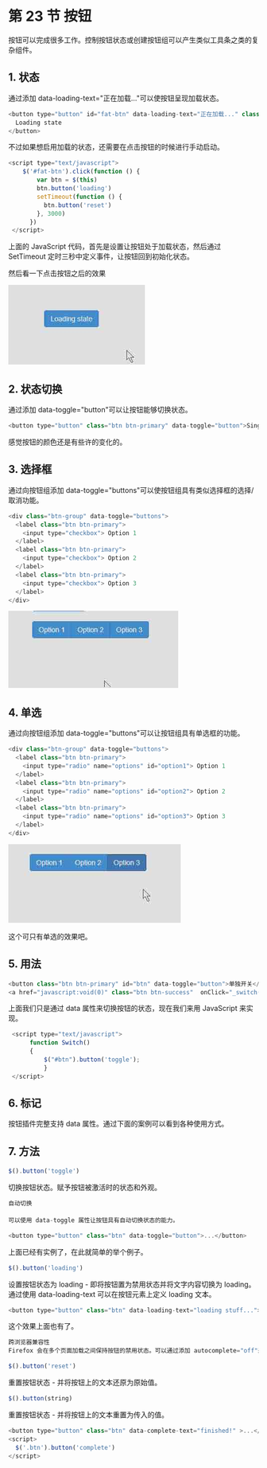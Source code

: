 # 第 23 节 按钮

按钮可以完成很多工作。控制按钮状态或创建按钮组可以产生类似工具条之类的复杂组件。

## 1\. 状态

通过添加 data-loading-text="正在加载..."可以使按钮呈现加载状态。

```js
<button type="button" id="fat-btn" data-loading-text="正在加载..." class="btn btn-primary">
  Loading state
</button> 
```

不过如果想启用加载的状态，还需要在点击按钮的时候进行手动启动。

```js
<script type="text/javascript">
    $('#fat-btn').click(function () {
        var btn = $(this)
        btn.button('loading')
        setTimeout(function () {
          btn.button('reset')
        }, 3000)
      })
 </script> 
```

上面的 JavaScript 代码，首先是设置让按钮处于加载状态，然后通过 SetTimeout 定时三秒中定义事件，让按钮回到初始化状态。

然后看一下点击按钮之后的效果

![](img/157.jpg)

## 2\. 状态切换

通过添加 data-toggle="button"可以让按钮能够切换状态。

```js
<button type="button" class="btn btn-primary" data-toggle="button">Single toggle</button> 
```

感觉按钮的颜色还是有些许的变化的。

## 3\. 选择框

通过向按钮组添加 data-toggle="buttons"可以使按钮组具有类似选择框的选择/取消功能。

```js
<div class="btn-group" data-toggle="buttons">
  <label class="btn btn-primary">
    <input type="checkbox"> Option 1
  </label>
  <label class="btn btn-primary">
    <input type="checkbox"> Option 2
  </label>
  <label class="btn btn-primary">
    <input type="checkbox"> Option 3
  </label>
</div> 
```

![](img/158.jpg)

## 4\. 单选

通过向按钮组添加 data-toggle="buttons"可以让按钮组具有单选框的功能。

```js
<div class="btn-group" data-toggle="buttons">
  <label class="btn btn-primary">
    <input type="radio" name="options" id="option1"> Option 1
  </label>
  <label class="btn btn-primary">
    <input type="radio" name="options" id="option2"> Option 2
  </label>
  <label class="btn btn-primary">
    <input type="radio" name="options" id="option3"> Option 3
  </label>
</div> 
```

![](img/159.jpg)

这个可只有单选的效果吧。

## 5\. 用法

```js
<button class="btn btn-primary" id="btn" data-toggle="button">单独开关</button>
<a href="javascript:void(0)" class="btn btn-success"  onClick="_switch()">切换</a> 
```

上面我们只是通过 data 属性来切换按钮的状态，现在我们来用 JavaScript 来实现。

```js
 <script type="text/javascript">
      function Switch()
      {
          $("#btn").button('toggle');
          }
 </script> 
```

## 6\. 标记

按钮插件完整支持 data 属性。通过下面的案例可以看到各种使用方式。

## 7\. 方法

```js
$().button('toggle') 
```

切换按钮状态。赋予按钮被激活时的状态和外观。

```js
自动切换

可以使用 data-toggle 属性让按钮具有自动切换状态的能力。 
```

```js
<button type="button" class="btn" data-toggle="button">...</button> 
```

上面已经有实例了，在此就简单的举个例子。

```js
$().button('loading') 
```

设置按钮状态为 loading - 即将按钮置为禁用状态并将文字内容切换为 loading。通过使用 data-loading-text 可以在按钮元素上定义 loading 文本。

```js
<button type="button" class="btn" data-loading-text="loading stuff...">...</button> 
```

这个效果上面也有了。

```js
跨浏览器兼容性
Firefox 会在多个页面加载之间保持按钮的禁用状态。可以通过添加 autocomplete="off"来解决提到的问题。 
```

```js
$().button('reset') 
```

重置按钮状态 - 并将按钮上的文本还原为原始值。

```js
$().button(string) 
```

重置按钮状态 - 并将按钮上的文本重置为传入的值。

```js
<button type="button" class="btn" data-complete-text="finished!" >...</button>
<script>
  $('.btn').button('complete')
</script> 
```